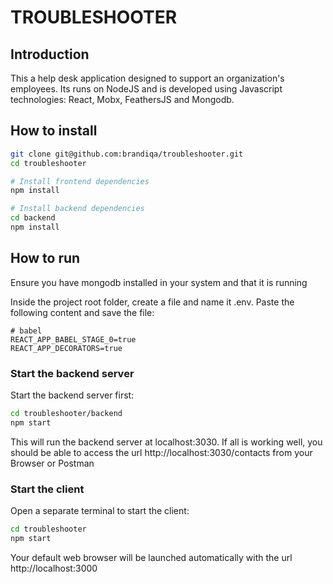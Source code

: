 # TROUBLESHOOTER

## Introduction
This a help desk application designed to support an organization's employees. Its runs on NodeJS and is developed using Javascript technologies: React, Mobx, FeathersJS and Mongodb.

##  How to install

```bash
git clone git@github.com:brandiqa/troubleshooter.git
cd troubleshooter

# Install frontend dependencies
npm install

# Install backend dependencies
cd backend
npm install
```

## How to run
Ensure you have mongodb installed in your system and that it is running

Inside the project root folder, create a file and name it .env. Paste the following content and save the file:

```env
# babel
REACT_APP_BABEL_STAGE_0=true
REACT_APP_DECORATORS=true
```


### Start the backend server
Start the backend server first:

```bash
cd troubleshooter/backend
npm start
```
This will run the backend server at localhost:3030. If all is working well, you should be able to access the url http://localhost:3030/contacts from your Browser or Postman


### Start the client
Open a separate terminal to start the client:

```bash
cd troubleshooter
npm start
```

Your default web browser will be launched automatically with the url http://localhost:3000
